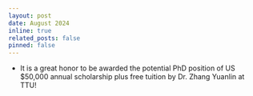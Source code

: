 ```yaml
---
layout: post
date: August 2024
inline: true
related_posts: false
pinned: false
---
```


- It is a great honor to be awarded the potential PhD position of US $50,000 annual scholarship plus free tuition by Dr. Zhang Yuanlin at TTU!